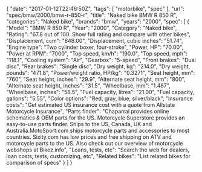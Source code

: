 {
    "date": "2017-01-12T22:46:50Z",
    "tags": [
        "motorbike",
        "spec"
    ],
    "url": "spec\/bmw\/2000\/bmw-r-850-r",
    "title": "Naked bike BMW R 850 R",
    "categories": "Naked bike",
    "brands": "bmw",
    "years": "2000",
    "spec": [
        {
            "Model": "BMW R 850 R",
            "Year": "2000",
            "Category": "Naked bike",
            "Rating": "67.8 out of 100. Show full rating and compare with other bikes",
            "Displacement, ccm": "848.00",
            "Displacement, cubic inches": "51.74",
            "Engine type": "Two cylinder boxer, four-stroke",
            "Power, HP": "70.00",
            "Power at RPM": "7000",
            "Top speed, km\/h": "190.0",
            "Top speed, mph": "118.1",
            "Cooling system": "Air",
            "Gearbox": "5-speed",
            "Front brakes": "Dual disc",
            "Rear brakes": "Single disc",
            "Dry weight, kg": "214.0",
            "Dry weight, pounds": "471.8",
            "Power\/weight ratio, HP\/kg": "0.3271",
            "Seat height, mm": "760",
            "Seat height, inches": "29.9",
            "Alternate seat height, mm": "800",
            "Alternate seat height, inches": "31.5",
            "Wheelbase, mm": "1.487",
            "Wheelbase, inches": "58.5",
            "Fuel capacity, litres": "21.00",
            "Fuel capacity, gallons": "5.55",
            "Color options": "Red, gray, blue, silver\/black",
            "Insurance costs": "Get estimated US insurance cost with a quote from Allstate Motorcycle Insurance",
            "Parts finder": "Chaparral provides online schematics & OEM parts for the US.   Motorcycle Superstore provides an easy-to-use parts finder. Ships to the US, Canada, UK and Australia.MotoSport.com ships motorcycle parts and accessories to most countries.    Sixity.com has low prices and free shipping on ATV and motorcycle parts to the US. Also check out our overview of motorcycle webshops at Bikez.info",
            "Loans, tests, etc": "Search the web for dealers, loan costs, tests, customizing, etc",
            "Related bikes": "List related bikes for comparison of specs"
        }
    ]
}